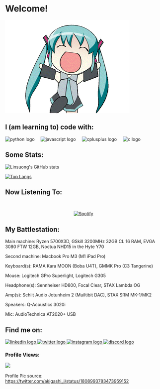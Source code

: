 # Welcome!

![Miku Hi GIF](https://github.com/linsuong/linsuong/blob/main/miku%20hi.gif) 

## I (am learning to) code with:
<div align="left">
  <img src="https://cdn.jsdelivr.net/gh/devicons/devicon/icons/python/python-original.svg" height="40" alt="python logo"  />
  <img width="12" />
  <img src="https://cdn.jsdelivr.net/gh/devicons/devicon/icons/javascript/javascript-original.svg" height="40" alt="javascript logo"  />
  <img width="12" />
  <img src="https://cdn.jsdelivr.net/gh/devicons/devicon/icons/cplusplus/cplusplus-plain.svg" height="40" alt="cplusplus logo"  />
  <img width="12" />
  <img src="https://cdn.jsdelivr.net/gh/devicons/devicon/icons/c/c-plain.svg" height="40" alt="c logo"  />
</div>

## Some Stats:

![Linsuong's GitHub stats](https://github-readme-stats.vercel.app/api?username=linsuong&show=reviewsprs_merged,prs_merged_percentage&show_icons=true&theme=transparent&locale=en&hide_border=false&order=1)
  
[![Top Langs](https://github-readme-stats.vercel.app/api/top-langs/?username=linsuong&theme=transparent)](https://github.com/linsuong/github-readme-stats)


## Now Listening To:
&nbsp;<div align="center">
  [![Spotify](https://linsuong.vercel.app/api/spotify?background_color=0d1117&border_color=ffffff)](https://open.spotify.com/user/0m5y60fqne3yv9p60mouq28zc)
</div>

## My Battlestation:
Main machine: Ryzen 5700X3D, GSkill 3200MHz 32GB CL 16 RAM, EVGA 3080 FTW 12GB, Noctua NHD15 in the Hyte Y70

Second machine: Macbook Pro M3 (M1 iPad Pro)

Keyboard(s): RAMA Kara MOON (Boba U4T), GMMK Pro (C3 Tangerine)

Mouse: Logitech GPro Superlight, Logitech G305

Headphone(s): Sennheiser HD800, Focal Clear, STAX Lambda OG

Amp(s): Schiit Audio Jotunheim 2 (Muiltibit DAC), STAX SRM MK-1/MK2

Speakers: Q-Acoustics 3020i

Mic: AudioTechnica AT2020+ USB

## Find me on:
<div align="left">
  <a href="https://www.linkedin.com/in/chin-phin-ong-32502125a" target="_blank">
    <img src="https://raw.githubusercontent.com/maurodesouza/profile-readme-generator/master/src/assets/icons/social/linkedin/default.svg" width="52" height="40" alt="linkedin logo"  />
  </a>
  <a href="https://twitter.com/linusong_phys" target="_blank">
    <img src="https://raw.githubusercontent.com/maurodesouza/profile-readme-generator/master/src/assets/icons/social/twitter/default.svg" width="52" height="40" alt="twitter logo"  />
  </a>
  <a href="https://www.instagram.com/linusong/" target="_blank">
    <img src="https://raw.githubusercontent.com/maurodesouza/profile-readme-generator/master/src/assets/icons/social/instagram/default.svg" width="52" height="40" alt="instagram logo"  />
  </a>
  <a href="discordapp.com/users/386859915156914181" target="_blank">
    <img src="https://raw.githubusercontent.com/maurodesouza/profile-readme-generator/master/src/assets/icons/social/discord/default.svg" width="52" height="40" alt="discord logo"  />
  </a>
</div>

### Profile Views:
<div align="left">
  <img src="https://profile-counter.glitch.me/linsuong/count.svg?"  />
</div>

Profile Pic source: https://twitter.com/akigashi_i/status/1808993783473959152
